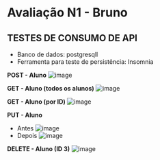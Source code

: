 # Avaliação N1 - Bruno

## TESTES DE CONSUMO DE API
* Banco de dados: postgresqll
* Ferramenta para teste de persistência: Insomnia

**POST - Aluno**
![image](https://github.com/ViniPimen/avaliacaoBruno/assets/146036375/2b7ffdf9-2672-408a-ba7c-40864e64c57d)

**GET - Aluno (todos os alunos)**
![image](https://github.com/ViniPimen/avaliacaoBruno/assets/146036375/4ae2daa2-a157-4262-89cb-f5f2edd33a4b)

**GET - Aluno (por ID)**
![image](https://github.com/ViniPimen/avaliacaoBruno/assets/146036375/b8184628-da34-48e1-8cab-53d723556ec7)

**PUT - Aluno**
* Antes
![image](https://github.com/ViniPimen/avaliacaoBruno/assets/146036375/0b481706-a6af-4ff3-aa94-faacb7adf682)
* Depois
![image](https://github.com/ViniPimen/avaliacaoBruno/assets/146036375/c1c0167d-4492-43bb-b1c0-971585f727c7)

**DELETE - Aluno (ID 3)**
![image](https://github.com/ViniPimen/avaliacaoBruno/assets/146036375/1113ae53-70dd-4a33-ad11-b019504557e7)
